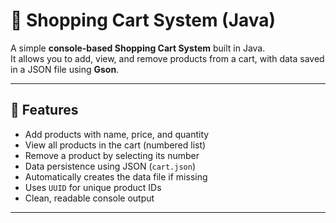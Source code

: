# 🛒 Shopping Cart System (Java)

A simple **console-based Shopping Cart System** built in Java.  
It allows you to add, view, and remove products from a cart, with data saved in a JSON file using **Gson**.

---

## 🚀 Features

- Add products with name, price, and quantity  
- View all products in the cart (numbered list)  
- Remove a product by selecting its number  
- Data persistence using JSON (`cart.json`)  
- Automatically creates the data file if missing  
- Uses `UUID` for unique product IDs  
- Clean, readable console output  

---
